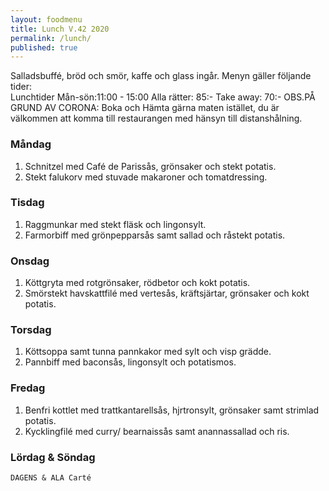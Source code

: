 ```yaml
---
layout: foodmenu
title: Lunch V.42 2020
permalink: /lunch/
published: true
---
```

Salladsbuffé, bröd och smör, kaffe och glass ingår.
Menyn gäller följande tider:  
Lunchtider  Mån-sön:11:00 - 15:00
Alla rätter: 85:- Take away: 70:-
OBS.PÅ GRUND AV CORONA: Boka och Hämta gärna maten istället, du är välkommen att komma till restaurangen med hänsyn till distanshålning.
                           

### Måndag
1. Schnitzel med Café de Parissås, grönsaker och stekt potatis.
2. Stekt falukorv med stuvade makaroner och tomatdressing.

### Tisdag
1. Raggmunkar med stekt fläsk och lingonsylt.
2. Farmorbiff med grönpepparsås samt sallad och råstekt potatis.

### Onsdag
1. Köttgryta med rotgrönsaker, rödbetor och kokt potatis.
2. Smörstekt havskattfilé med vertesås, kräftsjärtar, grönsaker och kokt potatis.

### Torsdag
1. Köttsoppa samt tunna pannkakor med sylt och visp grädde. 
2. Pannbiff med baconsås, lingonsylt och potatismos.

### Fredag
1. Benfri kottlet med trattkantarellsås, hjrtronsylt, grönsaker samt strimlad potatis.
2. Kycklingfilé med curry/ bearnaissås samt anannassallad och ris.
   
### Lördag & Söndag
    DAGENS & ALA Carté

   
    
   
     
